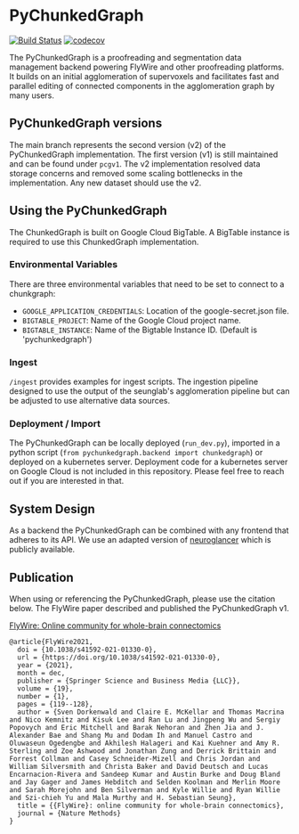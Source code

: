 # PyChunkedGraph


[![Build Status](https://travis-ci.org/seung-lab/PyChunkedGraph.svg?branch=master)](https://travis-ci.org/seung-lab/PyChunkedGraph)
[![codecov](https://codecov.io/gh/seung-lab/PyChunkedGraph/branch/master/graph/badge.svg)](https://codecov.io/gh/seung-lab/PyChunkedGraph)

The PyChunkedGraph is a proofreading and segmentation data management backend powering FlyWire and other proofreading platforms. It builds on an initial agglomeration of supervoxels and facilitates fast and parallel editing of connected components in the agglomeration graph by many users.

## PyChunkedGraph versions

The main branch represents the second version (v2) of the PyChunkedGraph implementation. The first version (v1) is still maintained and can be found under `pcgv1`. The v2 implementation resolved data storage concerns and removed some scaling bottlenecks in the implementation. Any new dataset should use the v2. 

## Using the PyChunkedGraph

The ChunkedGraph is built on Google Cloud BigTable. A BigTable instance is required to use this ChunkedGraph implementation. 

### Environmental Variables
There are three environmental variables that need to be set
to connect to a chunkgraph:

- `GOOGLE_APPLICATION_CREDENTIALS`: Location of the google-secret.json file.
- `BIGTABLE_PROJECT`: Name of the Google Cloud project name.
- `BIGTABLE_INSTANCE`: Name of the Bigtable Instance ID. (Default is 'pychunkedgraph')

### Ingest 

`/ingest` provides examples for ingest scripts. The ingestion pipeline designed to use the output of the seunglab's agglomeration pipeline but can be adjusted to use alternative data sources. 

### Deployment / Import

The PyChunkedGraph can be locally deployed (`run_dev.py`), imported in a python script (`from pychunkedgraph.backend import chunkedgraph`) or deployed on a kubernetes server. Deployment code for a kubernetes server on Google Cloud is not included in this repository. Please feel free to reach out if you are interested in that. 

## System Design

As a backend the PyChunkedGraph can be combined with any frontend that adheres to its API. We use an adapted version of [neuroglancer](https://github.com/seung-lab/neuroglancer/tree/nkem-multicut) which is publicly available.


## Publication 

When using or referencing the PyChunkedGraph, please use the citation below. The FlyWire paper described and published the PyChunkedGraph v1.

[FlyWire: Online community for whole-brain connectomics](https://www.nature.com/articles/s41592-021-01330-0)
```
@article{FlyWire2021,
  doi = {10.1038/s41592-021-01330-0},
  url = {https://doi.org/10.1038/s41592-021-01330-0},
  year = {2021},
  month = dec,
  publisher = {Springer Science and Business Media {LLC}},
  volume = {19},
  number = {1},
  pages = {119--128},
  author = {Sven Dorkenwald and Claire E. McKellar and Thomas Macrina and Nico Kemnitz and Kisuk Lee and Ran Lu and Jingpeng Wu and Sergiy Popovych and Eric Mitchell and Barak Nehoran and Zhen Jia and J. Alexander Bae and Shang Mu and Dodam Ih and Manuel Castro and Oluwaseun Ogedengbe and Akhilesh Halageri and Kai Kuehner and Amy R. Sterling and Zoe Ashwood and Jonathan Zung and Derrick Brittain and Forrest Collman and Casey Schneider-Mizell and Chris Jordan and William Silversmith and Christa Baker and David Deutsch and Lucas Encarnacion-Rivera and Sandeep Kumar and Austin Burke and Doug Bland and Jay Gager and James Hebditch and Selden Koolman and Merlin Moore and Sarah Morejohn and Ben Silverman and Kyle Willie and Ryan Willie and Szi-chieh Yu and Mala Murthy and H. Sebastian Seung},
  title = {{FlyWire}: online community for whole-brain connectomics},
  journal = {Nature Methods}
}
```
